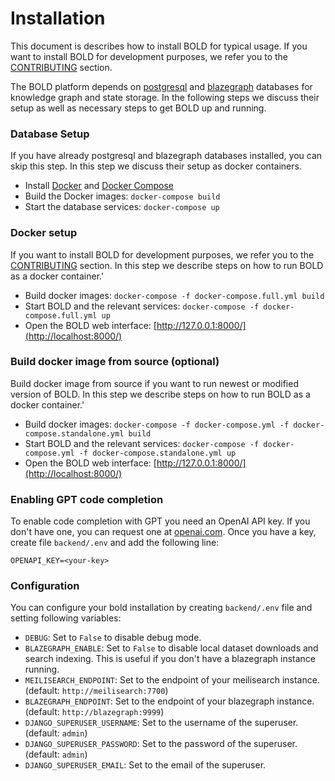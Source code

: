 # Installation
This document is describes how to install BOLD for typical usage.
If you want to install BOLD for development purposes, we refer you to the [CONTRIBUTING](/CONTRIBUTING) section.

The BOLD platform depends on [postgresql](https://www.postgresql.org/) and [blazegraph](https://blazegraph.com/) databases for knowledge graph and state storage.
In the following steps we discuss their setup as well as necessary steps to get BOLD up and running.


### Database Setup
If you have already postgresql and blazegraph databases installed, you can skip this step.
In this step we discuss their setup as docker containers.

* Install [Docker](https://www.docker.com/community-edition) and [Docker Compose](https://docs.docker.com/compose/install/)
* Build the Docker images: `docker-compose build`
* Start the database services: `docker-compose up`

### Docker setup
If you want to install BOLD for development purposes, we refer you to the [CONTRIBUTING](/CONTRIBUTING) section.
In this step we describe steps on how to run BOLD as a docker container.'

* Build docker images: `docker-compose -f docker-compose.full.yml build`
* Start BOLD and the relevant services: `docker-compose -f docker-compose.full.yml up`
* Open the BOLD web interface: [http://127.0.0.1:8000/](http://localhost:8000/)

### Build docker image from source (optional)
Build docker image from source if you want to run newest or modified version of BOLD.
In this step we describe steps on how to run BOLD as a docker container.'

* Build docker images: `docker-compose -f docker-compose.yml -f docker-compose.standalone.yml build`
* Start BOLD and the relevant services: `docker-compose -f docker-compose.yml -f docker-compose.standalone.yml up`
* Open the BOLD web interface: [http://127.0.0.1:8000/](http://localhost:8000/)

### Enabling GPT code completion
To enable code completion with GPT you need an OpenAI API key. If you don't have one, you can request one at [openai.com](https://openai.com/api/).
Once you have a key, create file `backend/.env` and add the following line:

```
OPENAPI_KEY=<your-key>
```

### Configuration
You can configure your bold installation by creating `backend/.env` file and setting following variables:

* `DEBUG`: Set to `False` to disable debug mode.
* `BLAZEGRAPH_ENABLE`: Set to `False` to disable local dataset downloads and search indexing. This is useful if you don't have a blazegraph instance running.
* `MEILISEARCH_ENDPOINT`: Set to the endpoint of your meilisearch instance. (default: `http://meilisearch:7700`)
* `BLAZEGRAPH_ENDPOINT`: Set to the endpoint of your blazegraph instance. (default: `http://blazegraph:9999`)
* `DJANGO_SUPERUSER_USERNAME`: Set to the username of the superuser. (default: `admin`)
* `DJANGO_SUPERUSER_PASSWORD`: Set to the password of the superuser. (default: `admin`)
* `DJANGO_SUPERUSER_EMAIL`: Set to the email of the superuser.